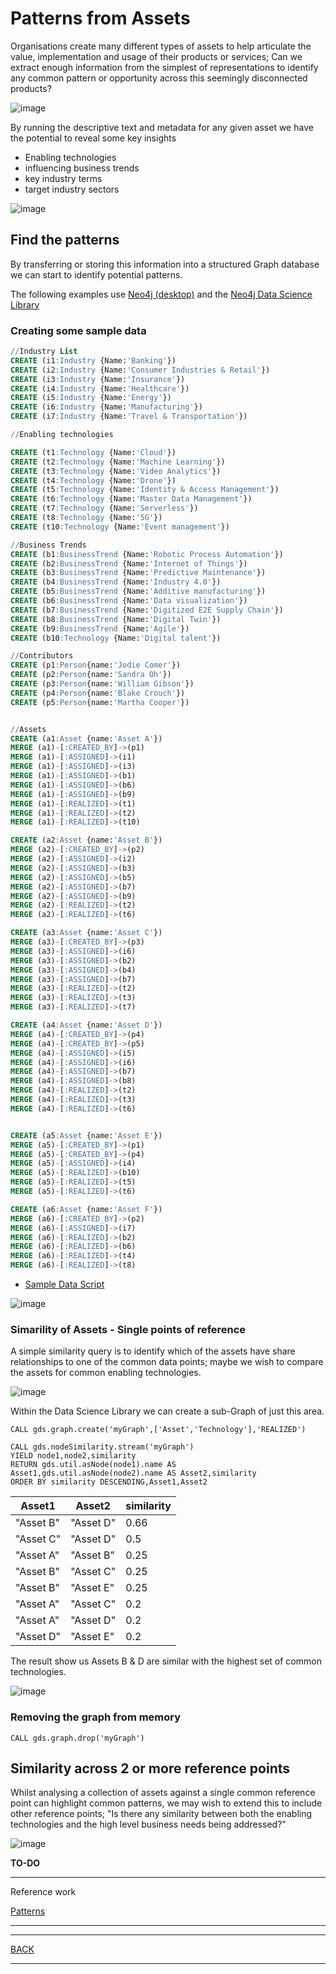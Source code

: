 # Patterns from Assets

Organisations create many different types of assets to help articulate the value, implementation and usage of their products or services; Can we extract enough information from the simplest of representations to identify any common pattern or opportunity across this seemingly disconnected products?

![image](images/assets.png)<br>

By running the descriptive text and metadata for any given asset we have the potential to reveal some key insights

- Enabling technologies
- influencing business trends
- key industry terms
- target industry sectors


![image](images/assetsInsights.png)


## Find the patterns

By transferring or storing this information into a structured Graph database we can start to identify potential patterns.

The following examples use [Neo4j (desktop)](https://neo4j.com/) and the [Neo4j Data Science Library](https://neo4j.com/developer/graph-data-science/graph-algorithms/) 

### Creating some sample data

~~~ sql
//Industry List
CREATE (i1:Industry {Name:'Banking'})
CREATE (i2:Industry {Name:'Consumer Industries & Retail'})
CREATE (i3:Industry {Name:'Insurance'})
CREATE (i4:Industry {Name:'Healthcare'})
CREATE (i5:Industry {Name:'Energy'})
CREATE (i6:Industry {Name:'Manufacturing'})
CREATE (i7:Industry {Name:'Travel & Transportation'})

//Enabling technologies

CREATE (t1:Technology {Name:'Cloud'})
CREATE (t2:Technology {Name:'Machine Learning'})
CREATE (t3:Technology {Name:'Video Analytics'})
CREATE (t4:Technology {Name:'Drone'})
CREATE (t5:Technology {Name:'Identity & Access Management'})
CREATE (t6:Technology {Name:'Master Data Management'})
CREATE (t7:Technology {Name:'Serverless'})
CREATE (t8:Technology {Name:'5G'})
CREATE (t10:Technology {Name:'Event management'})

//Business Trends
CREATE (b1:BusinessTrend {Name:'Robotic Process Automation'})
CREATE (b2:BusinessTrend {Name:'Internet of Things'})
CREATE (b3:BusinessTrend {Name:'Predictive Maintenance'})
CREATE (b4:BusinessTrend {Name:'Industry 4.0'})
CREATE (b5:BusinessTrend {Name:'Additive manufacturing'})
CREATE (b6:BusinessTrend {Name:'Data visualization'})
CREATE (b7:BusinessTrend {Name:'Digitized E2E Supply Chain'})
CREATE (b8:BusinessTrend {Name:'Digital Twin'})
CREATE (b9:BusinessTrend {Name:'Agile'})
CREATE (b10:Technology {Name:'Digital talent'})

//Contributors
CREATE (p1:Person{name:'Jodie Comer'})
CREATE (p2:Person{name:'Sandra Oh'})
CREATE (p3:Person{name:'William Gibson'})
CREATE (p4:Person{name:'Blake Crouch'})
CREATE (p5:Person{name:'Martha Cooper'})


//Assets
CREATE (a1:Asset {name:'Asset A'})
MERGE (a1)-[:CREATED_BY]->(p1)
MERGE (a1)-[:ASSIGNED]->(i1)
MERGE (a1)-[:ASSIGNED]->(i3)
MERGE (a1)-[:ASSIGNED]->(b1)
MERGE (a1)-[:ASSIGNED]->(b6)
MERGE (a1)-[:ASSIGNED]->(b9)
MERGE (a1)-[:REALIZED]->(t1)
MERGE (a1)-[:REALIZED]->(t2)
MERGE (a1)-[:REALIZED]->(t10)

CREATE (a2:Asset {name:'Asset B'})
MERGE (a2)-[:CREATED_BY]->(p2)
MERGE (a2)-[:ASSIGNED]->(i2)
MERGE (a2)-[:ASSIGNED]->(b3)
MERGE (a2)-[:ASSIGNED]->(b5)
MERGE (a2)-[:ASSIGNED]->(b7)
MERGE (a2)-[:ASSIGNED]->(b9)
MERGE (a2)-[:REALIZED]->(t2)
MERGE (a2)-[:REALIZED]->(t6)

CREATE (a3:Asset {name:'Asset C'})
MERGE (a3)-[:CREATED_BY]->(p3)
MERGE (a3)-[:ASSIGNED]->(i6)
MERGE (a3)-[:ASSIGNED]->(b2)
MERGE (a3)-[:ASSIGNED]->(b4)
MERGE (a3)-[:ASSIGNED]->(b7)
MERGE (a3)-[:REALIZED]->(t2)
MERGE (a3)-[:REALIZED]->(t3)
MERGE (a3)-[:REALIZED]->(t7)

CREATE (a4:Asset {name:'Asset D'})
MERGE (a4)-[:CREATED_BY]->(p4)
MERGE (a4)-[:CREATED_BY]->(p5)
MERGE (a4)-[:ASSIGNED]->(i5)
MERGE (a4)-[:ASSIGNED]->(i6)
MERGE (a4)-[:ASSIGNED]->(b7)
MERGE (a4)-[:ASSIGNED]->(b8)
MERGE (a4)-[:REALIZED]->(t2)
MERGE (a4)-[:REALIZED]->(t3)
MERGE (a4)-[:REALIZED]->(t6)


CREATE (a5:Asset {name:'Asset E'})
MERGE (a5)-[:CREATED_BY]->(p1)
MERGE (a5)-[:CREATED_BY]->(p4)
MERGE (a5)-[:ASSIGNED]->(i4)
MERGE (a5)-[:REALIZED]->(b10)
MERGE (a5)-[:REALIZED]->(t5)
MERGE (a5)-[:REALIZED]->(t6)

CREATE (a6:Asset {name:'Asset F'})
MERGE (a6)-[:CREATED_BY]->(p2)
MERGE (a6)-[:ASSIGNED]->(i7)
MERGE (a6)-[:REALIZED]->(b2)
MERGE (a6)-[:REALIZED]->(b6)
MERGE (a6)-[:REALIZED]->(t4)
MERGE (a6)-[:REALIZED]->(t8)
~~~

- [Sample Data Script](scripts.cql)

![image](images/SampleData.png)<br>


### Simarility of Assets - Single points of reference

A simple similarity query is to identify which of the assets have share relationships to one of the common data points; maybe we wish to compare the assets for common enabling technologies.

![image](images/Pattern1.png)<br>

Within the Data Science Library we can create a sub-Graph of just this area.

~~~
CALL gds.graph.create('myGraph',['Asset','Technology'],'REALIZED')
~~~

~~~
CALL gds.nodeSimilarity.stream('myGraph')
YIELD node1,node2,similarity
RETURN gds.util.asNode(node1).name AS Asset1,gds.util.asNode(node2).name AS Asset2,similarity
ORDER BY similarity DESCENDING,Asset1,Asset2
~~~

Asset1|Asset2|similarity|
|---|---|---|
|"Asset B"|"Asset D"|0.66
|"Asset C"|"Asset D"|0.5
|"Asset A"|"Asset B"|0.25
|"Asset B"|"Asset C"|0.25
|"Asset B"|"Asset E"|0.25
|"Asset A"|"Asset C"|0.2
|"Asset A"|"Asset D"|0.2
|"Asset D"|"Asset E"|0.2

The result show us Assets B & D are similar with the highest set of common technologies.

![image](images/Example1.png)<br>

### Removing the graph from memory

~~~
CALL gds.graph.drop('myGraph')
~~~


## Similarity across 2 or more reference points

Whilst analysing a collection of assets against a single common reference point can highlight common patterns, we may wish to extend this to include other reference points; "Is there any similarity between both the enabling technologies and the high level business needs being addressed?"

![image](images/Pattern2.png)<br>


**TO-DO**



---

Reference work

[Patterns](../Patterns/readme.md)

---


---

[BACK](../README.md)

---